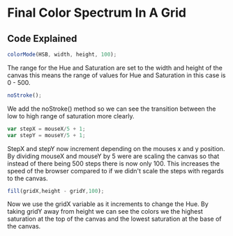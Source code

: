 # Final Color Spectrum In A Grid

## Code Explained
```js
colorMode(HSB, width, height, 100);
```
The range for the Hue and Saturation are set to the width and height of the canvas this means the range of values for Hue and Saturation in this case is 0 - 500.

```js
noStroke();
```
We add the noStroke() method so we can see the transition between the low to high range of saturation more clearly.

```js
var stepX = mouseX/5 + 1;
var stepY = mouseY/5 + 1;
```
StepX and stepY now increment depending on the mouses x and y position. By dividing mouseX and mouseY by 5 were are scaling the canvas so that instead of there being 500 steps there is now only 100. This increases the speed of the browser compared to if we didn't scale the steps with regards to the canvas.

```js
fill(gridX,height - gridY,100);
```
Now we use the gridX variable as it increments to change the Hue. By taking gridY away from height we can see the colors we the highest saturation at the top of the canvas and the lowest saturation at the base of the canvas.
